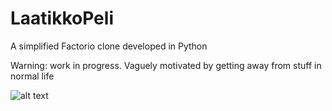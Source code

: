 # LaatikkoPeli
 A simplified Factorio clone developed in Python

 Warning: work in progress. Vaguely motivated by getting away from stuff in normal life
 
 ![alt text](https://i.ibb.co/q5dv2z9/screenshot.png)
